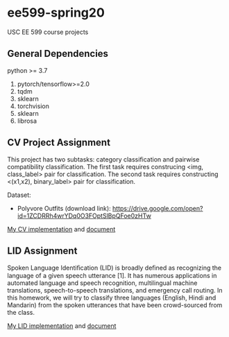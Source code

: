 # ee599-spring20
USC EE 599 course projects

## General Dependencies
python >= 3.7
1. pytorch/tensorflow>=2.0
2. tqdm
3. sklearn
4. torchvision
5. sklearn
6. librosa

## CV Project Assignment

This project has two subtasks: category classification and pairwise compatibility classification.
The first task requires construcing <img, class_label> pair for classification.
The second task requires constructing <(x1,x2), binary_label> pair for classification.

Dataset:
- Polyvore Outfits (download link): https://drive.google.com/open?id=1ZCDRRh4wrYDq0O3FOptSlBpQFoe0zHTw

[My CV implementation](./fashion_compatibility_classifier) and [document](./fashion_compatibility_classifier/README.md)

## LID Assignment
Spoken Language Identiﬁcation (LID) is broadly deﬁned as recognizing the language of a given speech utterance [1]. It has numerous applications in automated language and speech recognition, multilingual machine translations, speech-to-speech translations, and emergency call routing. In this homework, we will try to classify three languages (English, Hindi and Mandarin) from the spoken utterances that have been crowd-sourced from the class.

[My LID implementation](./language_identifier) and [document](./language_identifier/README.md)
